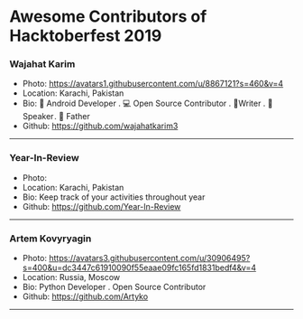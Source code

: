 # Awesome Contributors of Hacktoberfest 2019

### Wajahat Karim
- Photo: https://avatars1.githubusercontent.com/u/8867121?s=460&v=4
- Location: Karachi, Pakistan
- Bio: 📱 Android Developer . 💻 Open Source Contributor . 📝Writer . 🎤 Speaker . 👶 Father 
- Github: https://github.com/wajahatkarim3

-----------

### Year-In-Review
- Photo: 
- Location: Karachi, Pakistan
- Bio: Keep track of your activities throughout year
- Github: https://github.com/Year-In-Review

-----------

### Artem Kovyryagin
- Photo: https://avatars3.githubusercontent.com/u/30906495?s=400&u=dc3447c61910090f55eaae09fc165fd1831bedf4&v=4
- Location: Russia, Moscow
- Bio: Python Developer . Open Source Contributor 
- Github: https://github.com/Artyko
***
